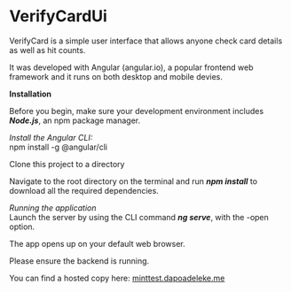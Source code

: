 # VerifyCardUi

VerifyCard is a simple user interface that allows anyone check card details as well as hit counts.

It was developed with Angular (angular.io), a popular frontend web framework and it runs on both desktop and mobile devies.



<b>Installation</b>

Before you begin, make sure your development environment includes <b><i>Node.js</i></b>, an npm package manager.

<i>Install the Angular CLI: </i> <br>
npm install -g @angular/cli

Clone this project to a directory

Navigate to the root directory on the terminal and run <b><i>npm install</i></b> to download all the required dependencies.

<i>Running the application</i> <br>
Launch the server by using the CLI command <i><b>ng serve</b></i>, with the -open option.

The app opens up on your default web browser.

Please ensure the backend is running.

You can find a hosted copy here: <a href="https://minttest.dapoadeleke.me" target="_blank">minttest.dapoadeleke.me</a>

